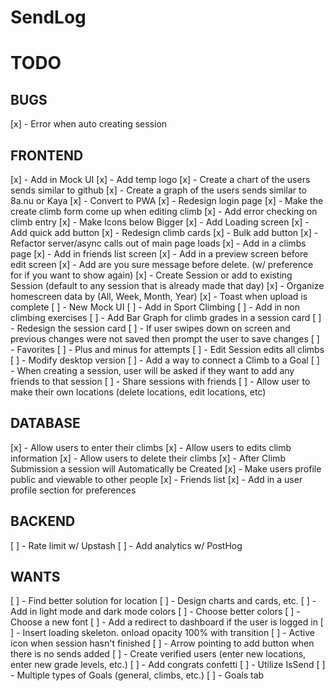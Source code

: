 # SendLog

# TODO

## BUGS

[x] - Error when auto creating session

## FRONTEND

[x] - Add in Mock UI
[x] - Add temp logo
[x] - Create a chart of the users sends similar to github
[x] - Create a graph of the users sends similar to 8a.nu or Kaya
[x] - Convert to PWA
[x] - Redesign login page
[x] - Make the create climb form come up when editing climb
[x] - Add error checking on climb entry
[x] - Make Icons below Bigger
[x] - Add Loading screen
[x] - Add quick add button
[x] - Redesign climb cards
[x] - Bulk add button
[x] - Refactor server/async calls out of main page loads
[x] - Add in a climbs page
[x] - Add in friends list screen
[x] - Add in a preview screen before edit screen
[x] - Add are you sure message before delete. (w/ preference for if you want to show again)
[x] - Create Session or add to existing Session (default to any session that is already made that day)
[x] - Organize homescreen data by (All, Week, Month, Year)
[x] - Toast when upload is complete
[ ] - New Mock UI
[ ] - Add in Sport Climbing
[ ] - Add in non climbing exercises
[ ] - Add Bar Graph for climb grades in a session card
[ ] - Redesign the session card
[ ] - If user swipes down on screen and previous changes were not saved then prompt the user to save changes
[ ] - Favorites
[ ] - Plus and minus for attempts
[ ] - Edit Session edits all climbs
[ ] - Modify desktop version
[ ] - Add a way to connect a Climb to a Goal
[ ] - When creating a session, user will be asked if they want to add any friends to that session
[ ] - Share sessions with friends
[ ] - Allow user to make their own locations (delete locations, edit locations, etc)

## DATABASE

[x] - Allow users to enter their climbs
[x] - Allow users to edits climb information
[x] - Allow users to delete their climbs
[x] - After Climb Submission a session will Automatically be Created
[x] - Make users profile public and viewable to other people
[x] - Friends list
[x] - Add in a user profile section for preferences

## BACKEND

[ ] - Rate limit w/ Upstash
[ ] - Add analytics w/ PostHog

## WANTS

[ ] - Find better solution for location
[ ] - Design charts and cards, etc.
[ ] - Add in light mode and dark mode colors
[ ] - Choose better colors
[ ] - Choose a new font
[ ] - Add a redirect to dashboard if the user is logged in
[ ] - Insert loading skeleton. onload opacity 100% with transition
[ ] - Active icon when session hasn't finished
[ ] - Arrow pointing to add button when there is no sends added
[ ] - Create verified users (enter new locations, enter new grade levels, etc.)
[ ] - Add congrats confetti
[ ] - Utilize IsSend
[ ] - Multiple types of Goals (general, climbs, etc.)
[ ] - Goals tab
